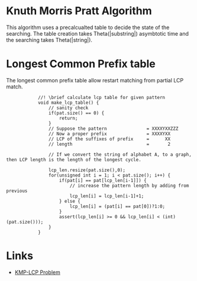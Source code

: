 
Knuth Morris Pratt Algorithm
================================
This algorithm uses a precalcualted table to decide the state of the searching. The table creation takes Theta(|substring|) asymbtotic time and the searching takes Theta(|string|).

Longest Common Prefix table
============================

The longest common prefix table allow restart matching from partial LCP match.

```
            //! \brief calculate lcp table for given pattern
            void make_lcp_table() {
                // sanity check
                if(pat.size() == 0) {
                    return;
                }
                // Suppose the pattern               = XXXXYXXZZZ
                // Now a proper prefix               = XXXXYXX
                // LCP of the suffixes of prefix     =      XX
                // length                            =       2

                // If we convert the string of alphabet A, to a graph, then LCP length is the length of the longest cycle.

                lcp_len.resize(pat.size(),0);
                for(unsigned int i = 1; i < pat.size(); i++) {
                    if(pat[i] == pat[lcp_len[i-1]]) {
                        // increase the pattern length by adding from previous
                        lcp_len[i] = lcp_len[i-1]+1;
                    } else {
                        lcp_len[i] = (pat[i] == pat[0])?1:0;
                    }
                    assert(lcp_len[i] >= 0 && lcp_len[i] < (int)(pat.size()));
                }
            }
```

Links
======

- [KMP-LCP Problem](https://www.hackerrank.com/challenges/kmp-problem/problem)

